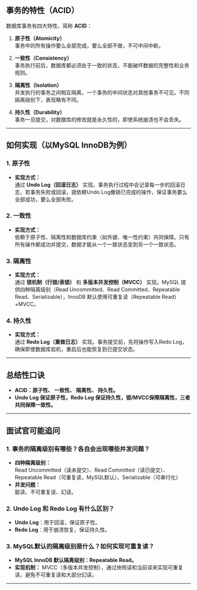 ## 事务的特性（ACID）

数据库事务有四大特性，简称 **ACID**：

1. **原子性（Atomicity）**  
   事务中的所有操作要么全部完成，要么全部不做，不可中间中断。

2. **一致性（Consistency）**  
   事务执行前后，数据库都必须处于一致的状态，不能破坏数据的完整性和业务规则。

3. **隔离性（Isolation）**  
   并发执行的事务之间相互隔离，一个事务的中间状态对其他事务不可见。不同隔离级别下，表现略有不同。

4. **持久性（Durability）**  
   事务一旦提交，对数据库的修改就是永久性的，即使系统崩溃也不会丢失。

---

## 如何实现（以MySQL InnoDB为例）

### 1. 原子性
- **实现方式：**  
  通过 **Undo Log（回滚日志）** 实现。事务执行过程中会记录每一步的回滚日志，若事务失败或回滚，就依赖Undo Log撤销已完成的操作，保证事务要么全部成功，要么全部失败。

### 2. 一致性
- **实现方式：**  
  依赖于原子性、隔离性和数据库约束（如外键、唯一性约束）共同保障。只有所有操作都成功并提交，数据才能从一个一致状态变到另一个一致状态。

### 3. 隔离性
- **实现方式：**  
  通过 **锁机制（行锁/表锁）** 和 **多版本并发控制（MVCC）** 实现。MySQL 提供四种隔离级别（Read Uncommitted、Read Committed、Repeatable Read、Serializable），InnoDB 默认使用可重复读（Repeatable Read）+MVCC。

### 4. 持久性
- **实现方式：**  
  通过 **Redo Log（重做日志）** 实现。事务提交前，先将操作写入Redo Log，确保即使数据库宕机，重启后也能恢复到已提交状态。

---

## 总结性口诀

- **ACID：原子性、 一致性、 隔离性、 持久性。**
- **Undo Log 保证原子性，Redo Log 保证持久性，锁/MVCC保障隔离性，三者共同保障一致性。**

---

## 面试官可能追问

### 1. 事务的隔离级别有哪些？各自会出现哪些并发问题？
- **四种隔离级别：**  
  Read Uncommitted（读未提交）、Read Committed（读已提交）、Repeatable Read（可重复读，MySQL默认）、Serializable（可串行化）
- **并发问题：**  
  脏读、不可重复读、幻读。

### 2. Undo Log 和 Redo Log 有什么区别？
- **Undo Log**：用于回滚，保证原子性。
- **Redo Log**：用于崩溃恢复，保证持久性。

### 3. MySQL默认的隔离级别是什么？如何实现可重复读？
- **MySQL InnoDB 默认隔离级别：Repeatable Read。**
- **实现机制：** MVCC（多版本并发控制），通过快照读和当前读来实现可重复读，避免不可重复读和大部分幻读。

---